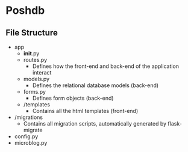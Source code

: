 # Poshdb

## File Structure
- app
  - __init__.py
  - routes.py
    - Defines how the front-end and back-end of the application interact
  - models.py
    - Defines the relational database models (back-end)
  - forms.py
    - Defines form objects (back-end)
  - /templates
    - Contains all the html templates (front-end)
- /migrations
  - Contains all migration scripts, automatically generated by flask-migrate
- config.py
- microblog.py
